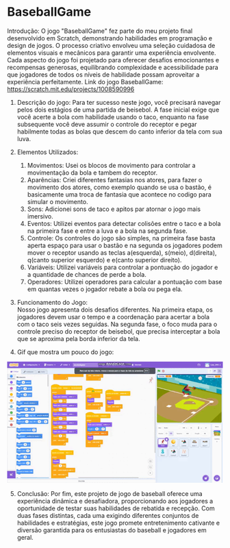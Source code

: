 # BaseballGame
Introdução:
  O jogo "BaseballGame" fez parte do meu projeto final desenvolvido em Scratch, demonstrando habilidades em programação e design de jogos. O processo criativo envolveu uma seleção cuidadosa de elementos visuais e mecânicos para garantir uma experiência envolvente. Cada aspecto do jogo foi projetado para oferecer desafios emocionantes e recompensas generosas, equilibrando complexidade e acessibilidade para que jogadores de todos os níveis de habilidade possam aproveitar a experiência perfeitamente.
  Link do jogo BaseballGame: https://scratch.mit.edu/projects/1008590996  

1. Descrição do jogo:
  Para ter sucesso neste jogo, você precisará navegar pelos dois estágios de uma partida de beisebol. A fase inicial exige que você acerte a bola com habilidade usando o taco, enquanto na fase subsequente você deve assumir o controle do receptor e pegar habilmente todas as bolas que descem do canto inferior da tela com sua luva.

2. Elementos Utilizados:
    1. Movimentos: Usei os blocos de movimento para controlar a movimentação da bola e tambem do receptor. <br>
    2. Aparências: Criei diferentes fantasias nos atores, para fazer o movimento dos atores, como exemplo quando se usa o bastão, é basicamente uma troca de fantasia que acontece no codigo para simular o movimento. <br>
    3. Sons: Adicionei sons de taco e apitos par atornar o jogo mais imersivo. <br>
    4. Eventos: Utilizei eventos para detectar colisões entre o taco e a bola na primeira fase e entre a luva e a bola na segunda fase. <br>
    5. Controle: Os controles do jogo são simples, na primeira fase basta aperta espaço para usar o bastão e na segunda os jogadores podem mover o receptor usando as teclas a(esquerda), s(meio), d(direita), q(canto 
    superior esquerdo) e e(canto superior direito).<br>
    6. Variáveis: Utilizei variáveis para controlar a pontuação do jogador e a quantidade de chances de perde a bola.<br>
    7. Operadores: Utilizei operadores para calcular a pontuação com base em quantas vezes o jogador rebate a bola ou pega ela. 

3. Funcionamento do Jogo:  
  Nosso jogo apresenta dois desafios diferentes. Na primeira etapa, os jogadores devem usar o tempo e a coordenação para acertar a bola com o taco seis vezes seguidas. Na segunda fase, o foco muda para o controle preciso do receptor de beisebol, que precisa interceptar a bola que se aproxima pela borda inferior da tela.

4. Gif que mostra um pouco do jogo:
 <div align="center"> 
    <img src="https://github.com/cauacostaalves/Trabalho-scratch/blob/76037cadee65ca5017a08160146d603f8c357ec0/Game%20file/Gifgamebaseball.gif">
 </div>	

 
 5. Conclusão:
    Por fim, este projeto de jogo de baseball oferece uma experiência dinâmica e desafiadora, proporcionando aos jogadores a oportunidade de testar suas habilidades de rebatida e recepção. Com duas fases distintas, cada uma exigindo diferentes conjuntos de habilidades e estratégias, este jogo promete entretenimento cativante e diversão garantida para os entusiastas do baseball e jogadores em geral.


